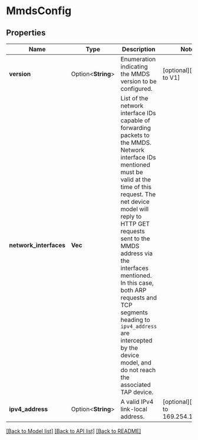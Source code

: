 # MmdsConfig

## Properties

Name | Type | Description | Notes
------------ | ------------- | ------------- | -------------
**version** | Option<**String**> | Enumeration indicating the MMDS version to be configured. | [optional][default to V1]
**network_interfaces** | **Vec<String>** | List of the network interface IDs capable of forwarding packets to the MMDS. Network interface IDs mentioned must be valid at the time of this request. The net device model will reply to HTTP GET requests sent to the MMDS address via the interfaces mentioned. In this case, both ARP requests and TCP segments heading to `ipv4_address` are intercepted by the device model, and do not reach the associated TAP device. | 
**ipv4_address** | Option<**String**> | A valid IPv4 link-local address. | [optional][default to 169.254.169.254]

[[Back to Model list]](../README.md#documentation-for-models) [[Back to API list]](../README.md#documentation-for-api-endpoints) [[Back to README]](../README.md)


